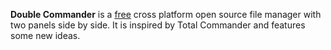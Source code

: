 **Double Commander** is a [free](https://www.gnu.org/philosophy/free-sw.html) cross platform open source file manager with two panels side by side. It is inspired by Total Commander and features some new ideas. 
